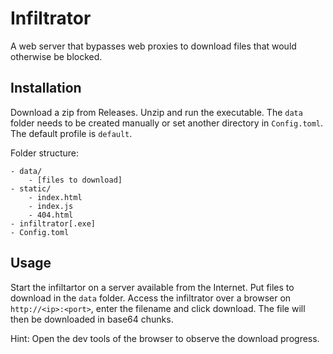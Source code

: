# Infiltrator
A web server that bypasses web proxies to download files that would otherwise be blocked.

## Installation

Download a zip from Releases. Unzip and run the executable. The `data` folder needs to be created manually or set another directory in `Config.toml`. The default profile is `default`.

Folder structure:
```
- data/
    - [files to download]
- static/
    - index.html
    - index.js
    - 404.html
- infiltrator[.exe]
- Config.toml
```

## Usage

Start the infiltartor on a server available from the Internet. Put files to download in the `data` folder. Access the infiltrator over a browser on `http://<ip>:<port>`, enter the filename and click download. The file will then be downloaded in base64 chunks.

Hint: Open the dev tools of the browser to observe the download progress.
